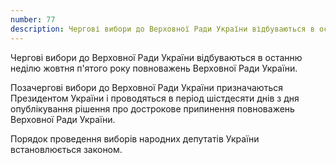 ```yaml
---
number: 77
description: Чергові вибори до Верховної Ради України відбуваються в останню неділю жовтня п'ятого року повноважень Верховної Ради України...
---
```


Чергові вибори до Верховної Ради України відбуваються в останню неділю жовтня п'ятого року повноважень Верховної Ради
України.

Позачергові вибори до Верховної Ради України призначаються Президентом України і проводяться в період шістдесяти днів з
дня опублікування рішення про дострокове припинення повноважень Верховної Ради України.

Порядок проведення виборів народних депутатів України встановлюється законом.
